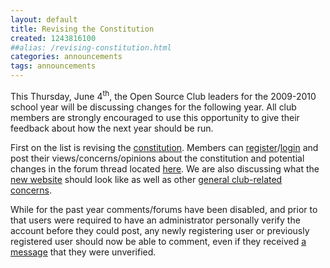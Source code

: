 ```yaml
---
layout: default
title: Revising the Constitution
created: 1243816100
##alias: /revising-constitution.html
categories: announcements
tags: announcements
---
```

This Thursday, June 4<sup>th</sup>, the Open Source Club leaders for the 2009-2010 school year will be discussing changes for the following year. All club members are strongly encouraged to use this opportunity to give their feedback about how the next year should be run.

First on the list is revising the [constitution](/constitution). Members can [register](/user/register)/[login](/user) and post their views/concerns/opinions about the constitution and potential changes in the forum thread located [here](/node/84). We are also discussing what the [new website](/node/87) should look like as well as other [general club-related concerns](/forum/6).

While for the past year comments/forums have been disabled, and prior to that users were required to have an administrator personally verify the account before they could post, any newly registering user or previously registered user should now be able to comment, even if they received [a message](/get_verified) that they were unverified.
